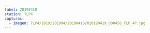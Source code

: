```yaml
---
label: 20190418
station: TLP4
capturas:
  - imagem: TLP4/2019/201904/20190418/M20190419_000458_TLP_4P.jpg
---
```

